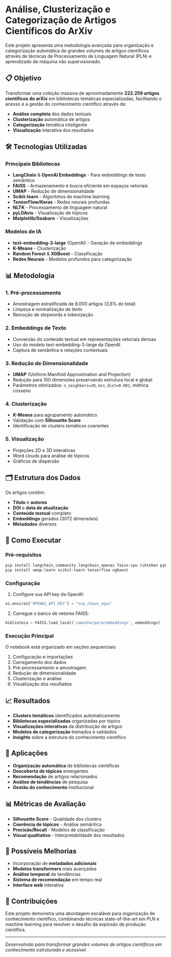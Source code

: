 # Análise, Clusterização e Categorização de Artigos Científicos do ArXiv

Este projeto apresenta uma metodologia avançada para organização e categorização automática de grandes volumes de artigos científicos através de técnicas de Processamento de Linguagem Natural (PLN) e aprendizado de máquina não supervisionado.

## 📋 Objetivo

Transformar uma coleção massiva de aproximadamente **222.259 artigos científicos do arXiv** em bibliotecas temáticas especializadas, facilitando o acesso e a gestão do conhecimento científico através de:

- **Análise completa** dos dados textuais
- **Clusterização** automática de artigos
- **Categorização** temática inteligente
- **Visualização** interativa dos resultados

## 🛠️ Tecnologias Utilizadas

### Principais Bibliotecas
- **LangChain** & **OpenAI Embeddings** - Para embeddings de texto semântico
- **FAISS** - Armazenamento e busca eficiente em espaços vetoriais
- **UMAP** - Redução de dimensionalidade
- **Scikit-learn** - Algoritmos de machine learning
- **TensorFlow/Keras** - Redes neurais profundas
- **NLTK** - Processamento de linguagem natural
- **pyLDAvis** - Visualização de tópicos
- **Matplotlib/Seaborn** - Visualizações

### Modelos de IA
- **text-embedding-3-large** (OpenAI) - Geração de embeddings
- **K-Means** - Clusterização
- **Random Forest** & **XGBoost** - Classificação
- **Redes Neurais** - Modelos profundos para categorização

## 📊 Metodologia

### 1. **Pré-processamento**
- Amostragem estratificada de 8.000 artigos (3,6% do total)
- Limpeza e normalização de texto
- Remoção de stopwords e tokenização

### 2. **Embeddings de Texto**
- Conversão do conteúdo textual em representações vetoriais densas
- Uso do modelo text-embedding-3-large da OpenAI
- Captura de semântica e relações contextuais

### 3. **Redução de Dimensionalidade**
- **UMAP** (Uniform Manifold Approximation and Projection)
- Redução para 100 dimensões preservando estrutura local e global
- Parâmetros otimizados: `n_neighbors=20`, `min_dist=0.001`, métrica cosseno

### 4. **Clusterização**
- **K-Means** para agrupamento automático
- Validação com **Silhouette Score**
- Identificação de clusters temáticos coerentes

### 5. **Visualização**
- Projeções 2D e 3D interativas
- Word clouds para análise de tópicos
- Gráficos de dispersão

## 🗂️ Estrutura dos Dados

Os artigos contêm:
- **Título** e **autores**
- **DOI** e **data de atualização**
- **Conteúdo textual** completo
- **Embeddings** gerados (3072 dimensões)
- **Metadados** diversos

## 🚀 Como Executar

### Pré-requisitos
```bash
pip install langchain_community langchain_openai faiss-cpu tiktoken pyLDAvis
pip install umap-learn scikit-learn tensorflow xgboost
```

### Configuração
1. Configure sua API key da OpenAI:
```python
os.environ["OPENAI_API_KEY"] = "sua_chave_aqui"
```

2. Carregue o banco de vetores FAISS:
```python
biblioteca = FAISS.load_local('caminho/para/embeddings', embeddings)
```

### Execução Principal
O notebook está organizado em seções sequenciais:
1. Configuração e importações
2. Carregamento dos dados
3. Pré-processamento e amostragem
4. Redução de dimensionalidade
5. Clusterização e análise
6. Visualização dos resultados

## 📈 Resultados

- **Clusters temáticos** identificados automaticamente
- **Bibliotecas especializadas** organizadas por tópico
- **Visualizações interativas** da distribuição de artigos
- **Modelos de categorização** treinados e validados
- **Insights** sobre a estrutura do conhecimento científico

## 🎯 Aplicações

- **Organização automática** de bibliotecas científicas
- **Descoberta de tópicos** emergentes
- **Recomendação** de artigos relacionados
- **Análise de tendências** de pesquisa
- **Gestão do conhecimento** institucional

## 📊 Métricas de Avaliação

- **Silhouette Score** - Qualidade dos clusters
- **Coerência de tópicos** - Análise semântica
- **Precisão/Recall** - Modelos de classificação
- **Visual qualitativo** - Interpretabilidade dos resultados

## 🔮 Possíveis Melhorias

- Incorporação de **metadados adicionais**
- **Modelos transformers** mais avançados
- **Análise temporal** de tendências
- **Sistema de recomendação** em tempo real
- **Interface web** interativa

## 👥 Contribuições

Este projeto demonstra uma abordagem escalável para organização de conhecimento científico, combinando técnicas state-of-the-art em PLN e machine learning para resolver o desafio da explosão de produção científica.

---

*Desenvolvido para transformar grandes volumes de artigos científicos em conhecimento estruturado e acessível.*

